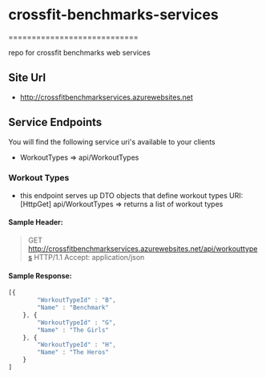 # crossfit-benchmarks-services
============================

repo for crossfit benchmarks web services
## Site Url
* http://crossfitbenchmarkservices.azurewebsites.net

## Service Endpoints
You will find the following service uri's available to your clients
* WorkoutTypes => api/WorkoutTypes


### Workout Types
* this endpoint serves up DTO objects that define workout types
URI: [HttpGet] api/WorkoutTypes => returns a list of workout types


#### Sample Header:
> GET http://crossfitbenchmarkservices.azurewebsites.net/api/workouttypes HTTP/1.1
> Accept: application/json

#### Sample Response:
```javascript
[{
		"WorkoutTypeId" : "B",
		"Name" : "Benchmark"
	}, {
		"WorkoutTypeId" : "G",
		"Name" : "The Girls"
	}, {
		"WorkoutTypeId" : "H",
		"Name" : "The Heros"
	}
]
```

